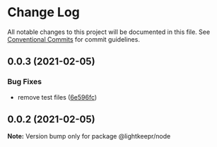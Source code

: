 # Change Log

All notable changes to this project will be documented in this file.
See [Conventional Commits](https://conventionalcommits.org) for commit guidelines.

## 0.0.3 (2021-02-05)


### Bug Fixes

* remove test files ([6e596fc](https://github.com/julianburr/lightkeepr/commit/6e596fc77740fd9a6d2cfd44678401d1102bb033))





## 0.0.2 (2021-02-05)

**Note:** Version bump only for package @lightkeepr/node
